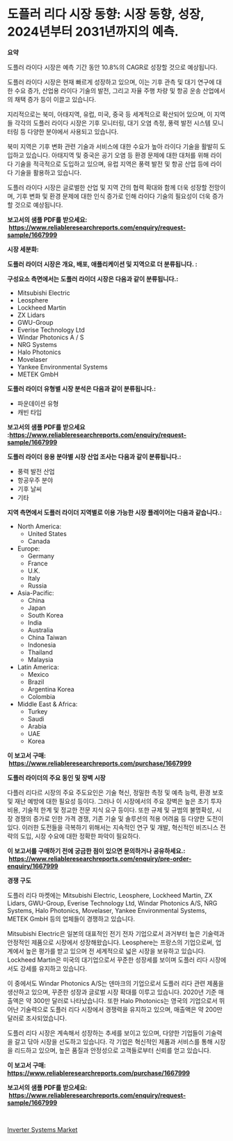 <p><h1>도플러 리다 시장 동향: 시장 동향, 성장, 2024년부터 2031년까지의 예측.</h1></p><p><strong>요약</strong></p>
<p><p>도플러 라이다 시장은 예측 기간 동안 10.8%의 CAGR로 성장할 것으로 예상됩니다.</p><p>도플러 라이다 시장은 현재 빠르게 성장하고 있으며, 이는 기후 관측 및 대기 연구에 대한 수요 증가, 산업용 라이다 기술의 발전, 그리고 자율 주행 차량 및 항공 운송 산업에서의 채택 증가 등이 이끌고 있습니다. </p><p>지리적으로는 북미, 아태지역, 유럽, 미국, 중국 등 세계적으로 확산되어 있으며, 이 지역들 각각의 도플러 라이다 시장은 기후 모니터링, 대기 오염 측정, 풍력 발전 시스템 모니터링 등 다양한 분야에서 사용되고 있습니다.</p><p>북미 지역은 기후 변화 관련 기술과 서비스에 대한 수요가 높아 라이다 기술을 활발히 도입하고 있습니다. 아태지역 및 중국은 공기 오염 등 환경 문제에 대한 대처를 위해 라이다 기술을 적극적으로 도입하고 있으며, 유럽 지역은 풍력 발전 및 항공 산업 등에 라이다 기술을 활용하고 있습니다.</p><p>도플러 라이다 시장은 글로벌한 산업 및 지역 간의 협력 확대와 함께 더욱 성장할 전망이며, 기후 변화 및 환경 문제에 대한 인식 증가로 인해 라이다 기술의 필요성이 더욱 증가할 것으로 예상됩니다.</p></p>
<p><strong>보고서의 샘플 PDF를 받으세요: &nbsp;<a href="https://www.reliableresearchreports.com/enquiry/request-sample/1667999">https://www.reliableresearchreports.com/enquiry/request-sample/1667999</a></strong></p>
<p><strong>시장 세분화:</strong></p>
<p><strong> 도플러 라이더 시장은 개요, 배포, 애플리케이션 및 지역으로 더 분류됩니다. :</strong></p>
<p><strong>구성요소 측면에서는 도플러 라이더 시장은 다음과 같이 분류됩니다.:</strong></p>
<p><ul><li>Mitsubishi Electric</li><li>Leosphere</li><li>Lockheed Martin</li><li>ZX Lidars</li><li>GWU-Group</li><li>Everise Technology Ltd</li><li>Windar Photonics A / S</li><li>NRG Systems</li><li>Halo Photonics</li><li>Movelaser</li><li>Yankee Environmental Systems</li><li>METEK GmbH</li></ul></p>
<p><strong> 도플러 라이더 유형별 시장 분석은 다음과 같이 분류됩니다.:</strong></p>
<p><ul><li>파운데이션 유형</li><li>캐빈 타입</li></ul></p>
<p><strong>보고서의 샘플 PDF를 받으세요 :<a href="https://www.reliableresearchreports.com/enquiry/request-sample/1667999">https://www.reliableresearchreports.com/enquiry/request-sample/1667999</a></strong></p>
<p><strong> 도플러 라이더 응용 분야별 시장 산업 조사는 다음과 같이 분류됩니다.:</strong></p>
<p><ul><li>풍력 발전 산업</li><li>항공우주 분야</li><li>기후 날씨</li><li>기타</li></ul></p>
<p><strong>지역 측면에서 도플러 라이더 지역별로 이용 가능한 시장 플레이어는 다음과 같습니다.:</strong></p>
<p><ul>
    <li>
        North America:
        <ul>
            <li>United States</li>
            <li>Canada</li>
        </ul>
    </li>
    <li>
        Europe:
        <ul>
            <li>Germany</li>
            <li>France</li>
            <li>U.K.</li>
            <li>Italy</li>
            <li>Russia</li>
        </ul>
    </li>
    <li>
        Asia-Pacific:
        <ul>
            <li>China</li>
            <li>Japan</li>
            <li>South Korea</li>
            <li>India</li>
            <li>Australia</li>
            <li>China Taiwan</li>
            <li>Indonesia</li>
            <li>Thailand</li>
            <li>Malaysia</li>
        </ul>
    </li>
    <li>
        Latin America:
        <ul>
            <li>Mexico</li>
            <li>Brazil</li>
            <li>Argentina Korea</li>
            <li>Colombia</li>
        </ul>
    </li>
    <li>
        Middle East & Africa:
        <ul>
            <li>Turkey</li>
            <li>Saudi</li>
            <li>Arabia</li>
            <li>UAE</li>
            <li>Korea</li>
        </ul>
    </li>
    </ul></p>
<p><strong>이 보고서 구매: &nbsp;<a href="https://www.reliableresearchreports.com/purchase/1667999">https://www.reliableresearchreports.com/purchase/1667999</a></strong></p>
<p><strong>도플러 라이더의 주요 동인 및 장벽 시장</strong></p>
<p><p>다플러 리다르 시장의 주요 주도요인은 기술 혁신, 정밀한 측정 및 예측 능력, 환경 보호 및 재난 예방에 대한 필요성 등이다. 그러나 이 시장에서의 주요 장벽은 높은 초기 투자 비용, 기술적 한계 및 정교한 전문 지식 요구 등이다. 또한 규제 및 규범의 불명확성, 시장 경쟁의 증가로 인한 가격 경쟁, 기존 기술 및 솔루션의 적용 어려움 등 다양한 도전이 있다. 이러한 도전들을 극복하기 위해서는 지속적인 연구 및 개발, 혁신적인 비즈니스 전략의 도입, 시장 수요에 대한 정확한 파악이 필요하다.</p></p>
<p><strong>이 보고서를 구매하기 전에 궁금한 점이 있으면 문의하거나 공유하세요.: &nbsp;<a href="https://www.reliableresearchreports.com/enquiry/pre-order-enquiry/1667999">https://www.reliableresearchreports.com/enquiry/pre-order-enquiry/1667999</a></strong></p>
<p><strong>경쟁 구도</strong></p>
<p><p>도플러 리다 마켓에는 Mitsubishi Electric, Leosphere, Lockheed Martin, ZX Lidars, GWU-Group, Everise Technology Ltd, Windar Photonics A/S, NRG Systems, Halo Photonics, Movelaser, Yankee Environmental Systems, METEK GmbH 등의 업체들이 경쟁하고 있습니다.</p><p>Mitsubishi Electric은 일본의 대표적인 전기 전자 기업으로서 과거부터 높은 기술력과 안정적인 제품으로 시장에서 성장해왔습니다. Leosphere는 프랑스의 기업으로써, 업계에서 높은 평가를 받고 있으며 전 세계적으로 넓은 시장을 보유하고 있습니다. Lockheed Martin은 미국의 대기업으로서 꾸준한 성장세를 보이며 도플러 리다 시장에서도 강세를 유지하고 있습니다.</p><p>이 중에서도 Windar Photonics A/S는 덴마크의 기업으로서 도플러 리다 관련 제품을 생산하고 있으며, 꾸준한 성장과 글로벌 시장 확대를 이루고 있습니다. 2020년 기준 매출액은 약 300만 달러로 나타났습니다. 또한 Halo Photonics는 영국의 기업으로서 뛰어난 기술력으로 도플러 리다 시장에서 경쟁력을 유지하고 있으며, 매출액은 약 200만 달러로 조사되었습니다.</p><p>도플러 리다 시장은 계속해서 성장하는 추세를 보이고 있으며, 다양한 기업들이 기술력을 갈고 닦아 시장을 선도하고 있습니다. 각 기업은 혁신적인 제품과 서비스를 통해 시장을 리드하고 있으며, 높은 품질과 안정성으로 고객들로부터 신뢰를 얻고 있습니다.</p></p>
<p><strong>이 보고서 구매: &nbsp; <a href="https://www.reliableresearchreports.com/purchase/1667999">https://www.reliableresearchreports.com/purchase/1667999</a></strong></p>
<p><strong>보고서의 샘플 PDF를 받으세요: &nbsp;<a href="https://www.reliableresearchreports.com/enquiry/request-sample/1667999">https://www.reliableresearchreports.com/enquiry/request-sample/1667999</a></strong><strong></strong></p>
<p>&nbsp;</p>
<p><p><a href="https://github.com/WillieWoodard/Market-Research-Report-List-4/blob/main/inverter-systems-market.md">Inverter Systems Market</a></p></p>
